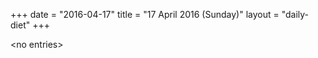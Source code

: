 +++
date = "2016-04-17"
title = "17 April 2016 (Sunday)"
layout = "daily-diet"
+++


\<no entries\>

